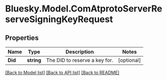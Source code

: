 # Bluesky.Model.ComAtprotoServerReserveSigningKeyRequest

## Properties

Name | Type | Description | Notes
------------ | ------------- | ------------- | -------------
**Did** | **string** | The DID to reserve a key for. | [optional] 

[[Back to Model list]](../README.md#documentation-for-models) [[Back to API list]](../README.md#documentation-for-api-endpoints) [[Back to README]](../README.md)

